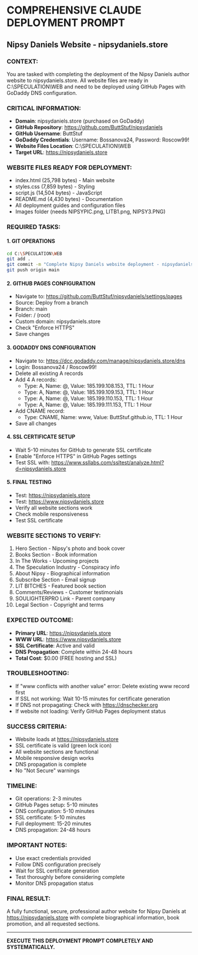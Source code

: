 # COMPREHENSIVE CLAUDE DEPLOYMENT PROMPT
## Nipsy Daniels Website - nipsydaniels.store

### CONTEXT:
You are tasked with completing the deployment of the Nipsy Daniels author website to nipsydaniels.store. All website files are ready in C:\SPECULATION\WEB and need to be deployed using GitHub Pages with GoDaddy DNS configuration.

### CRITICAL INFORMATION:
- **Domain**: nipsydaniels.store (purchased on GoDaddy)
- **GitHub Repository**: https://github.com/ButtStuf/nipsydaniels
- **GitHub Username**: ButtStuf
- **GoDaddy Credentials**: Username: Bossanova24, Password: Roscow99!
- **Website Files Location**: C:\SPECULATION\WEB
- **Target URL**: https://nipsydaniels.store

### WEBSITE FILES READY FOR DEPLOYMENT:
- index.html (25,798 bytes) - Main website
- styles.css (7,859 bytes) - Styling
- script.js (14,504 bytes) - JavaScript
- README.md (4,430 bytes) - Documentation
- All deployment guides and configuration files
- Images folder (needs NIPSYPIC.png, LITB1.png, NIPSY3.PNG)

### REQUIRED TASKS:

#### 1. GIT OPERATIONS
```bash
cd C:\SPECULATION\WEB
git add .
git commit -m "Complete Nipsy Daniels website deployment - nipsydaniels.store"
git push origin main
```

#### 2. GITHUB PAGES CONFIGURATION
- Navigate to: https://github.com/ButtStuf/nipsydaniels/settings/pages
- Source: Deploy from a branch
- Branch: main
- Folder: / (root)
- Custom domain: nipsydaniels.store
- Check "Enforce HTTPS"
- Save changes

#### 3. GODADDY DNS CONFIGURATION
- Navigate to: https://dcc.godaddy.com/manage/nipsydaniels.store/dns
- Login: Bossanova24 / Roscow99!
- Delete all existing A records
- Add 4 A records:
  - Type: A, Name: @, Value: 185.199.108.153, TTL: 1 Hour
  - Type: A, Name: @, Value: 185.199.109.153, TTL: 1 Hour
  - Type: A, Name: @, Value: 185.199.110.153, TTL: 1 Hour
  - Type: A, Name: @, Value: 185.199.111.153, TTL: 1 Hour
- Add CNAME record:
  - Type: CNAME, Name: www, Value: ButtStuf.github.io, TTL: 1 Hour
- Save all changes

#### 4. SSL CERTIFICATE SETUP
- Wait 5-10 minutes for GitHub to generate SSL certificate
- Enable "Enforce HTTPS" in GitHub Pages settings
- Test SSL with: https://www.ssllabs.com/ssltest/analyze.html?d=nipsydaniels.store

#### 5. FINAL TESTING
- Test: https://nipsydaniels.store
- Test: https://www.nipsydaniels.store
- Verify all website sections work
- Check mobile responsiveness
- Test SSL certificate

### WEBSITE SECTIONS TO VERIFY:
1. Hero Section - Nipsy's photo and book cover
2. Books Section - Book information
3. In The Works - Upcoming projects
4. The Speculation Industry - Conspiracy info
5. About Nipsy - Biographical information
6. Subscribe Section - Email signup
7. LIT BITCHES - Featured book section
8. Comments/Reviews - Customer testimonials
9. SOULIGHTERPRO Link - Parent company
10. Legal Section - Copyright and terms

### EXPECTED OUTCOME:
- **Primary URL**: https://nipsydaniels.store
- **WWW URL**: https://www.nipsydaniels.store
- **SSL Certificate**: Active and valid
- **DNS Propagation**: Complete within 24-48 hours
- **Total Cost**: $0.00 (FREE hosting and SSL)

### TROUBLESHOOTING:
- If "www conflicts with another value" error: Delete existing www record first
- If SSL not working: Wait 10-15 minutes for certificate generation
- If DNS not propagating: Check with https://dnschecker.org
- If website not loading: Verify GitHub Pages deployment status

### SUCCESS CRITERIA:
- Website loads at https://nipsydaniels.store
- SSL certificate is valid (green lock icon)
- All website sections are functional
- Mobile responsive design works
- DNS propagation is complete
- No "Not Secure" warnings

### TIMELINE:
- Git operations: 2-3 minutes
- GitHub Pages setup: 5-10 minutes
- DNS configuration: 5-10 minutes
- SSL certificate: 5-10 minutes
- Full deployment: 15-20 minutes
- DNS propagation: 24-48 hours

### IMPORTANT NOTES:
- Use exact credentials provided
- Follow DNS configuration precisely
- Wait for SSL certificate generation
- Test thoroughly before considering complete
- Monitor DNS propagation status

### FINAL RESULT:
A fully functional, secure, professional author website for Nipsy Daniels at https://nipsydaniels.store with complete biographical information, book promotion, and all requested sections.

---

**EXECUTE THIS DEPLOYMENT PROMPT COMPLETELY AND SYSTEMATICALLY.**
